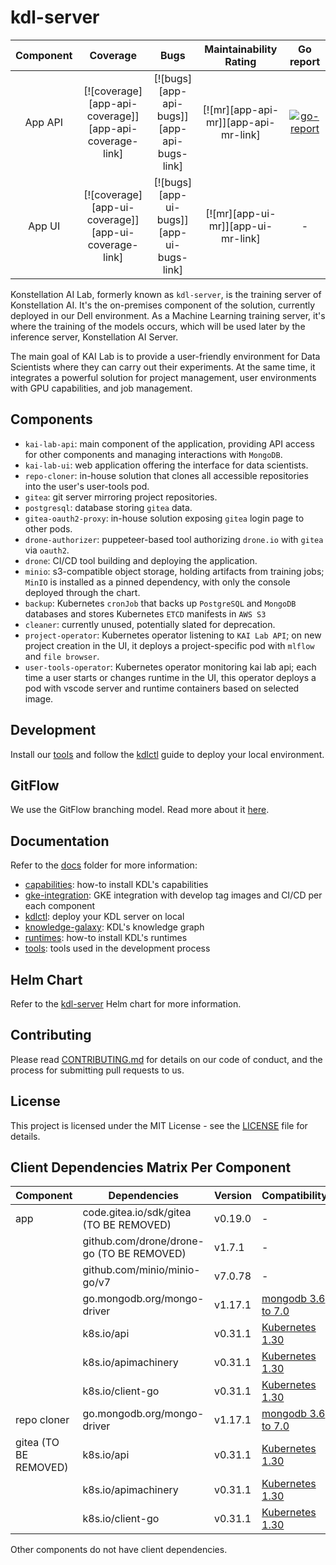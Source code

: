 # kdl-server

|  Component  | Coverage  |  Bugs  |  Maintainability Rating  |  Go report  |
| :---------: | :-----:   |  :---: |  :--------------------:  |  :---: |
|  App API  | [![coverage][app-api-coverage]][app-api-coverage-link] | [![bugs][app-api-bugs]][app-api-bugs-link] | [![mr][app-api-mr]][app-api-mr-link] | [![go-report][report-badge]][report-link] |
|  App UI  | [![coverage][app-ui-coverage]][app-ui-coverage-link] | [![bugs][app-ui-bugs]][app-ui-bugs-link] | [![mr][app-ui-mr]][app-ui-mr-link] | - |

[report-badge]: https://goreportcard.com/badge/github.com/konstellation-io/kdl-server/app/api
[report-link]: https://goreportcard.com/report/github.com/konstellation-io/kdl-server/app/api

Konstellation AI Lab, formerly known as `kdl-server`, is the training server of Konstellation AI. It's the on-premises component of the solution, currently deployed in our Dell environment. As a Machine Learning training server, it's where the training of the models occurs, which will be used later by the inference server, Konstellation AI Server.

The main goal of KAI Lab is to provide a user-friendly environment for Data Scientists where they can carry out their experiments. At the same time, it integrates a powerful solution for project management, user environments with GPU capabilities, and job management.

## Components

* `kai-lab-api`: main component of the application, providing API access for other components and managing interactions with `MongoDB`.
* `kai-lab-ui`: web application offering the interface for data scientists.
* `repo-cloner`: in-house solution that clones all accessible repositories into the user's user-tools pod.
* `gitea`: git server mirroring project repositories.
* `postgresql`: database storing `gitea` data.
* `gitea-oauth2-proxy`: in-house solution exposing `gitea` login page to other pods.
* `drone-authorizer`: puppeteer-based tool authorizing `drone.io` with `gitea` via `oauth2`.
* `drone`: CI/CD tool building and deploying the application.
* `minio`: s3-compatible object storage, holding artifacts from training jobs; `MinIO` is installed as a pinned dependency, with only the console deployed through the chart.
* `backup`: Kubernetes `cronJob` that backs up `PostgreSQL` and `MongoDB` databases and stores Kubernetes `ETCD` manifests in `AWS S3`
* `cleaner`: currently unused, potentially slated for deprecation.
* `project-operator`: Kubernetes operator listening to `KAI Lab API`; on new project creation in the UI, it deploys a project-specific pod with `mlflow` and `file browser`.
* `user-tools-operator`: Kubernetes operator monitoring kai lab api; each time a user starts or changes runtime in the UI, this operator deploys a pod with vscode server and runtime containers based on selected image.

## Development

Install our [tools](docs/tools.md) and follow the [kdlctl](hack/README.md) guide to deploy your local environment.

## GitFlow

We use the GitFlow branching model. Read more about it [here](docs/gitflow.md).

## Documentation

Refer to the [docs](docs) folder for more information:

* [capabilities](docs/capabilities.md): how-to install KDL's capabilities
* [gke-integration](docs/gke-integration.md): GKE integration with develop tag images and CI/CD per each component
* [kdlctl](hack/README.md): deploy your KDL server on local
* [knowledge-galaxy](docs/knowledge-galaxy.md): KDL's knowledge graph
* [runtimes](docs/runtimes.md): how-to install KDL's runtimes
* [tools](docs/tools.md): tools used in the development process

## Helm Chart

Refer to the [kdl-server](https://github.com/konstellation-io/helm-charts/tree/main/charts/kdl-server) Helm chart for more information.

## Contributing

Please read [CONTRIBUTING.md](CONTRIBUTING.md) for details on our code of conduct, and the process for submitting pull requests to us.

## License

This project is licensed under the MIT License - see the [LICENSE](LICENSE) file for details.

## Client Dependencies Matrix Per Component

| Component   | Dependencies                | Version | Compatibility          |
|-------------|-----------------------------|---------|------------------------|
| app         | code.gitea.io/sdk/gitea (TO BE REMOVED)     | v0.19.0 | -                      |
|             | github.com/drone/drone-go (TO BE REMOVED)    | v1.7.1  | -                      |
|             | github.com/minio/minio-go/v7| v7.0.78 | -                      |
|             | go.mongodb.org/mongo-driver | v1.17.1 | [mongodb 3.6 to 7.0](https://www.mongodb.com/docs/drivers/go/current/compatibility/#std-label-golang-compatibility)     |
|             | k8s.io/api                  | v0.31.1 | [Kubernetes 1.30](https://github.com/kubernetes/client-go#compatibility-client-go---kubernetes-clusters)        |
|             | k8s.io/apimachinery         | v0.31.1 | [Kubernetes 1.30](https://github.com/kubernetes/client-go#compatibility-client-go---kubernetes-clusters)        |
|             | k8s.io/client-go            | v0.31.1 | [Kubernetes 1.30](https://github.com/kubernetes/client-go#compatibility-client-go---kubernetes-clusters)        |
| repo cloner | go.mongodb.org/mongo-driver | v1.17.1 | [mongodb 3.6 to 7.0](https://www.mongodb.com/docs/drivers/go/current/compatibility/#std-label-golang-compatibility)     |
| gitea (TO BE REMOVED)      | k8s.io/api                  | v0.31.1 | [Kubernetes 1.30](https://github.com/kubernetes/client-go#compatibility-client-go---kubernetes-clusters)        |
|             | k8s.io/apimachinery         | v0.31.1 | [Kubernetes 1.30](https://github.com/kubernetes/client-go#compatibility-client-go---kubernetes-clusters)        |
|             | k8s.io/client-go            | v0.31.1 | [Kubernetes 1.30](https://github.com/kubernetes/client-go#compatibility-client-go---kubernetes-clusters)        |

Other components do not have client dependencies.
